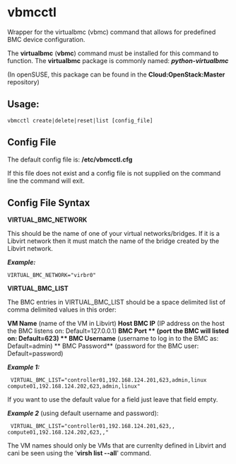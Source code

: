 # vbmcctl
Wrapper for the virtualbmc (vbmc) command that allows for predefined BMC device configuration.

The **virtualbmc** (**vbmc**) command must be installed for this command to function. The **virtualbmc** package is commonly named: ***python-virtualbmc*** 

(In openSUSE, this package can be found in the **Cloud:OpenStack:Master** repository)


## Usage: 
```
vbmcctl create|delete|reset|list [config_file]
```

## Config File
The default config file is: **/etc/vbmcctl.cfg**

If this file does not exist and a config file is not supplied on the command line the command will exit.

## Config File Syntax

**VIRTUAL_BMC_NETWORK**

This should be the name of one of your virtual networks/bridges. If it is a Libvirt network then it must match the name of the bridge created by the Libvirt network.

***Example:***

	VIRTUAL_BMC_NETWORK="virbr0"
	

**VIRTUAL_BMC_LIST**

The BMC entries in VIRTUAL_BMC_LIST should be a space delimited list of comma delimited values in this order: 

 **VM Name**  (name of the VM in Libvirt)
 **Host BMC IP**  (IP address on the host the BMC listens on: Default=127.0.0.1)
 **BMC Port ** (port the BMC will listed on: Default=623)
** BMC Username**  (username to log in to the BMC as: Default=admin)
** BMC Password**  (password for the BMC user: Default=password)

***Example 1:***
 
	 VIRTUAL_BMC_LIST="controller01,192.168.124.201,623,admin,linux compute01,192.168.124.202,623,admin,linux"

If you want to use the default value for a field just leave that field empty.

***Example 2*** (using default username and password):

	 VIRTUAL_BMC_LIST="controller01,192.168.124.201,623,, compute01,192.168.124.202,623,,"

The VM names should only be VMs that are currenlty defined in Libvirt and cani be seen using the '**virsh list --all**' command.
